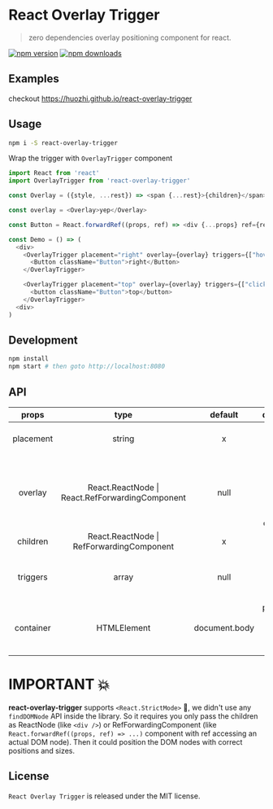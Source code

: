 # React Overlay Trigger
> zero dependencies overlay positioning component for react.


[![npm version](https://img.shields.io/npm/v/react-overlay-trigger.svg?style=flat-square)](https://www.npmjs.com/package/react-overlay-trigger)
[![npm downloads](https://img.shields.io/npm/dm/react-overlay-trigger.svg?style=flat-square)](https://www.npmjs.com/package/react-overlay-trigger)


## Examples

checkout https://huozhi.github.io/react-overlay-trigger

## Usage

```sh
npm i -S react-overlay-trigger
```

Wrap the trigger with `OverlayTrigger` component

```js
import React from 'react'
import OverlayTrigger from 'react-overlay-trigger'

const Overlay = ({style, ...rest}) => <span {...rest}>{children}</span>

const overlay = <Overlay>yep</Overlay>

const Button = React.forwardRef((props, ref) => <div {...props} ref={ref} />)

const Demo = () => (
  <div>
    <OverlayTrigger placement="right" overlay={overlay} triggers={["hover"]}>
      <Button className="Button">right</Button>
    </OverlayTrigger>

    <OverlayTrigger placement="top" overlay={overlay} triggers={["click"]}>
      <button className="Button">top</button>
    </OverlayTrigger>
  <div>
)
```

## Development 

```sh
npm install
npm start # then goto http://localhost:8080
```

## API

| props     | type     | default | description |
| :-------: | :------: | :-----: | :---------: |
| placement | string   | x       | placement direction: `top | right | bottom | left]` |
| overlay   | React.ReactNode \| React.RefForwardingComponent | null    | overlay content, you can pass DOM node or react component |
| children  | React.ReactNode \| RefForwardingComponent | x | the trigger element |
| triggers  | array    | null    | trigger events: `[hover, click, focus]` |
| container | HTMLElement | document.body | position will be calculated relative to this node |


# IMPORTANT 💥

**react-overlay-trigger** supports `<React.StrictMode>` 🎉, we didn't use any `findDOMNode` API inside the library. So it requires you only pass the children as ReactNode (like `<div />`) or RefForwardingComponent (like `React.forwardRef((props, ref) => ...)` component with ref accessing an actual DOM node). Then it could position the DOM nodes with correct positions and sizes.


## License

`React Overlay Trigger` is released under the MIT license.
